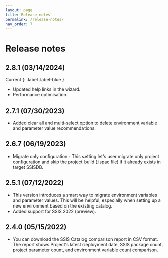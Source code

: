 ```yaml
---
layout: page
title: Release notes
permalink: /release-notes/
nav_order: 7
---
```

# Release notes

## 2.8.1 (03/14/2024)
Current
{: .label .label-blue }
- Updated help links in the wizard.
- Performance optimisation.

## 2.7.1 (07/30/2023)
- Added clear all and multi-select option to delete environment variable and parameter value recommendations.

## 2.6.7 (06/19/2023)
- Migrate only configuration - This setting let's user migrate only project configuration and skip the project build (.ispac file) if it already exists in target SSISDB.

## 2.5.1 (07/12/2022)
- This version introduces a smart way to migrate environment variables and parameter values. This will be helpful, especially when setting up a new environment based on the existing catalog.
- Added support for SSIS 2022 (preview).
  
## 2.4.0 (05/15/2022)
- You can download the SSIS Catalog comparison report in CSV format. The report shows Project's latest deployment date, SSIS package count, project parameter count, and environment variable count comparison.
